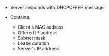 - Server responds with DHCPOFFER message
- Contains:
    
    - Client's MAC address
    - Offered IP address
    - Subnet mask
    - Lease duration
    - Server's IP address